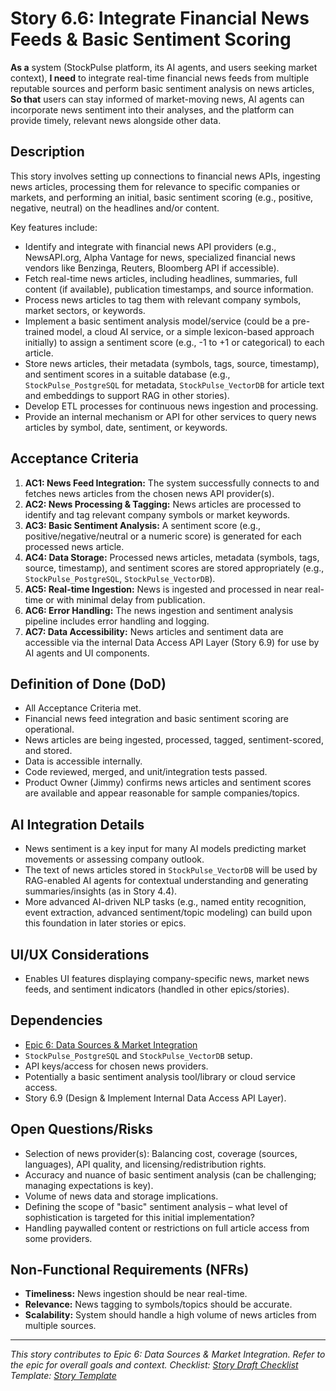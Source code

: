 <!--
Epic: Data Sources & Market Integration
Epic Link: [Epic 6: Data Sources & Market Integration](../epic-6.md)
Story ID: 6.6
Story Title: Integrate Financial News Feeds & Basic Sentiment Scoring
Persona: System (Platform, AI Agents, Users via UI)
Reporter: Jimmy (Product Owner)
Assignee: TBD (Backend/Data Engineering Team, AI Specialist)
Status: To Do
Estimate: TBD (e.g., 8 Story Points)
Sprint: TBD
Release: TBD
-->

# Story 6.6: Integrate Financial News Feeds & Basic Sentiment Scoring

**As a** system (StockPulse platform, its AI agents, and users seeking market context),
**I need** to integrate real-time financial news feeds from multiple reputable sources and perform basic sentiment analysis on news articles,
**So that** users can stay informed of market-moving news, AI agents can incorporate news sentiment into their analyses, and the platform can provide timely, relevant news alongside other data.

## Description
This story involves setting up connections to financial news APIs, ingesting news articles, processing them for relevance to specific companies or markets, and performing an initial, basic sentiment scoring (e.g., positive, negative, neutral) on the headlines and/or content.

Key features include:
-   Identify and integrate with financial news API providers (e.g., NewsAPI.org, Alpha Vantage for news, specialized financial news vendors like Benzinga, Reuters, Bloomberg API if accessible).
-   Fetch real-time news articles, including headlines, summaries, full content (if available), publication timestamps, and source information.
-   Process news articles to tag them with relevant company symbols, market sectors, or keywords.
-   Implement a basic sentiment analysis model/service (could be a pre-trained model, a cloud AI service, or a simple lexicon-based approach initially) to assign a sentiment score (e.g., -1 to +1 or categorical) to each article.
-   Store news articles, their metadata (symbols, tags, source, timestamp), and sentiment scores in a suitable database (e.g., `StockPulse_PostgreSQL` for metadata, `StockPulse_VectorDB` for article text and embeddings to support RAG in other stories).
-   Develop ETL processes for continuous news ingestion and processing.
-   Provide an internal mechanism or API for other services to query news articles by symbol, date, sentiment, or keywords.

## Acceptance Criteria

1.  **AC1: News Feed Integration:** The system successfully connects to and fetches news articles from the chosen news API provider(s).
2.  **AC2: News Processing & Tagging:** News articles are processed to identify and tag relevant company symbols or market keywords.
3.  **AC3: Basic Sentiment Analysis:** A sentiment score (e.g., positive/negative/neutral or a numeric score) is generated for each processed news article.
4.  **AC4: Data Storage:** Processed news articles, metadata (symbols, tags, source, timestamp), and sentiment scores are stored appropriately (e.g., `StockPulse_PostgreSQL`, `StockPulse_VectorDB`).
5.  **AC5: Real-time Ingestion:** News is ingested and processed in near real-time or with minimal delay from publication.
6.  **AC6: Error Handling:** The news ingestion and sentiment analysis pipeline includes error handling and logging.
7.  **AC7: Data Accessibility:** News articles and sentiment data are accessible via the internal Data Access API Layer (Story 6.9) for use by AI agents and UI components.

## Definition of Done (DoD)

-   All Acceptance Criteria met.
-   Financial news feed integration and basic sentiment scoring are operational.
-   News articles are being ingested, processed, tagged, sentiment-scored, and stored.
-   Data is accessible internally.
-   Code reviewed, merged, and unit/integration tests passed.
-   Product Owner (Jimmy) confirms news articles and sentiment scores are available and appear reasonable for sample companies/topics.

## AI Integration Details

-   News sentiment is a key input for many AI models predicting market movements or assessing company outlook.
-   The text of news articles stored in `StockPulse_VectorDB` will be used by RAG-enabled AI agents for contextual understanding and generating summaries/insights (as in Story 4.4).
-   More advanced AI-driven NLP tasks (e.g., named entity recognition, event extraction, advanced sentiment/topic modeling) can build upon this foundation in later stories or epics.

## UI/UX Considerations

-   Enables UI features displaying company-specific news, market news feeds, and sentiment indicators (handled in other epics/stories).

## Dependencies

-   [Epic 6: Data Sources & Market Integration](../epic-6.md)
-   `StockPulse_PostgreSQL` and `StockPulse_VectorDB` setup.
-   API keys/access for chosen news providers.
-   Potentially a basic sentiment analysis tool/library or cloud service access.
-   Story 6.9 (Design & Implement Internal Data Access API Layer).

## Open Questions/Risks

-   Selection of news provider(s): Balancing cost, coverage (sources, languages), API quality, and licensing/redistribution rights.
-   Accuracy and nuance of basic sentiment analysis (can be challenging; managing expectations is key).
-   Volume of news data and storage implications.
-   Defining the scope of "basic" sentiment analysis – what level of sophistication is targeted for this initial implementation?
-   Handling paywalled content or restrictions on full article access from some providers.

## Non-Functional Requirements (NFRs)

-   **Timeliness:** News ingestion should be near real-time.
-   **Relevance:** News tagging to symbols/topics should be accurate.
-   **Scalability:** System should handle a high volume of news articles from multiple sources.

---
*This story contributes to Epic 6: Data Sources & Market Integration. Refer to the epic for overall goals and context.*
*Checklist: [Story Draft Checklist](../../../bmad-agent/checklists/story-draft-checklist.md)*
*Template: [Story Template](../../../bmad-agent/templates/story-tmpl.md)* 